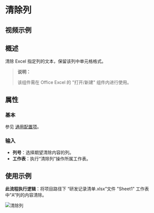 # 清除列

## 视频示例

## 概述

清除 Excel 指定列的文本，保留该列中单元格格式。

> **说明：**
>
> 该组件需在 Office Excel 的 "打开/新建" 组件内进行使用。

## 属性

### 基本

参见 [通用配置项](../../Appendix/CommonConfigurationItems.md)。

### 输入

- **列号**：选择期望清除内容的列。
- **工作表**：执行“清除列”操作所属工作表。

## 使用示例

**此流程执行逻辑**：将项目路径下 “研发记录清单.xlsx”文件 "Sheet1" 工作表中”A”列的内容清除。

![清除列](https://docimages.blob.core.chinacloudapi.cn/images/Activities/clearcolumn20220408.png)

